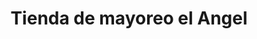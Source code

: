---
title: "Tienda de mayoreo el Angel"
url: /quezaltepeque/tienda-de-mayoreo-el-angel/
shop: Kramladen
---